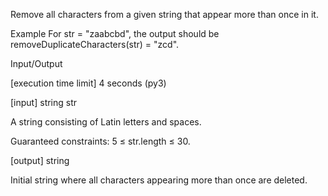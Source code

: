 Remove all characters from a given string that appear more than once in it.

Example
For str = "zaabcbd", the output should be
removeDuplicateCharacters(str) = "zcd".

Input/Output

[execution time limit] 4 seconds (py3)

[input] string str

A string consisting of Latin letters and spaces.

Guaranteed constraints:
5 ≤ str.length ≤ 30.

[output] string

Initial string where all characters appearing more than once are deleted.